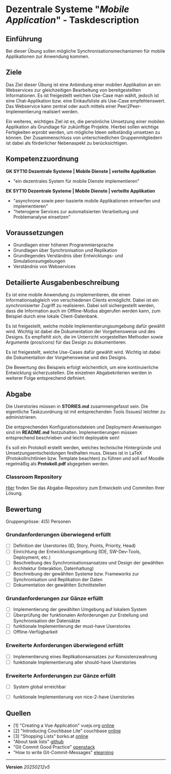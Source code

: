 # Dezentrale Systeme "*Mobile Application*" - Taskdescription

## Einführung
Bei dieser Übung sollen mögliche Synchronisationsmechanismen für mobile Applikationen zur Anwendung kommen.

## Ziele
Das Ziel dieser Übung ist eine Anbindung einer mobilen Applikation an ein Webservices zur gleichzeitigen Bearbeitung von bereitgestellten Informationen. Es ist freigestellt welchen Use-Case man wählt, jedoch ist eine Chat-Applikation bzw. eine Einkaufsliste als Use-Case empfehlenswert. Das Webservice kann zentral oder auch mittels einer Peer2Peer-Implementierung realisiert werden.

Ein weiteres, wichtiges Ziel ist es, die persönliche Umsetzung einer mobilen Applikation als Grundlage für zukünftige Projekte. Hierbei sollen wichtige Fertigkeiten erprobt werden, um mögliche Ideen selbständig umsetzen zu können. Der Zusammenschluss von unterschiedlichen Gruppenmitgliedern ist dabei als förderlicher Nebenaspekt zu berücksichtigen.

## Kompetenzzuordnung
**GK SYT10 Dezentrale Systeme | Mobile Dienste | verteilte Applikation**  
* "ein dezentrales System für mobile Dienste implementieren"

**EK SYT10 Dezentrale Systeme | Mobile Dienste | verteilte Applikation**  
* "asynchrone sowie peer-basierte mobile Applikationen entwerfen und implementieren"
* "heterogene Services zur automatisierten Verarbeitung und Problemanalyse einsetzen"

## Voraussetzungen
* Grundlagen einer höheren Programmiersprache
* Grundlagen über Synchronisation und Replikation
* Grundlegendes Verständnis über Entwicklungs- und Simulationsumgebungen
* Verständnis von Webservices

## Detailierte Ausgabenbeschreibung
Es ist eine mobile Anwendung zu implementieren, die einen Informationsabgleich von verschiedenen Clients ermöglicht. Dabei ist ein synchronisierter Zugriff zu realisieren. Dabei soll sichergestellt werden, dass die Information auch im Offline-Modus abgerufen werden kann, zum Beispiel durch eine lokale Client-Datenbank.

Es ist freigestellt, welche mobile Implementierungsumgebung dafür gewählt wird. Wichtig ist dabei die Dokumentation der Vorgehensweise und des Designs. Es empfiehlt sich, die im Unterricht vorgestellten Methoden sowie Argumente (pros/cons) für das Design zu dokumentieren.

Es ist freigestellt, welche Use-Cases dafür gewählt wird. Wichtig ist dabei die Dokumentation der Vorgehensweise und des Designs.

Die Bewertung des Beispiels erfolgt wöchentlich, um eine kontinuierliche Entwicklung sicherzustellen. Die einzelnen Abgabekriterien werden in weiterer Folge entsprechend definiert.

## Abgabe
Die Userstories müssen in **STORIES.md** zusammengefasst sein. Die eigentliche Taskzuordnung ist mit entsprechenden Tools (Issues) leichter zu administrieren.

Die entsprechenden Konfigurationsdateien und Deployment-Anweisungen sind im **README.md** festzuhalten. Implementierungen müssen entsprechend beschrieben und leicht deployable sein!

Es soll ein Protokoll erstellt werden, welches technische Hintergründe und Umsetzungsentscheidungen festhalten muss. Dieses ist in LaTeX (Protokollrichtlinien bzw. Template beachten) zu führen und soll auf Moodle regelmäßig als **Protokoll.pdf** abgegeben werden.

### Classroom Repository
[Hier](https://classroom.github.com/a/4k-y-8ym) finden Sie das Abgabe-Repository zum Entwickeln und Commiten Ihrer Lösung.

## Bewertung
Gruppengrösse: 4(5) Personen
### Grundanforderungen **überwiegend erfüllt**
- [ ] Definition der Userstories (ID, Story, Points, Priority, Head)
- [ ] Einrichtung der Entwicklungsumgebung (IDE, SW-Dev-Tools, Deployment, etc.)
- [ ] Beschreibung des Synchronisationsansatzes und Design der gewählten Architektur (Interaktion, Datenhaltung)
- [ ] Beschreibung der gewählten Systeme bzw. Frameworks zur Synchronisation und Replikation der Daten
- [ ] Dokumentation der gewählten Schnittstellen
### Grundanforderungen **zur Gänze erfüllt**
- [ ] Implementierung der gewählten Umgebung auf lokalem System
- [ ] Überprüfung der funktionalen Anforderungen zur Erstellung und Synchronisation der Datensätze
- [ ] funktionale Implementierung der must-have Userstories
- [ ] Offline-Verfügbarkeit
### Erweiterte Anforderungen **überwiegend erfüllt**
- [ ] Implementierung eines Replikationsansatzes zur Konsistenzwahrung
- [ ] funktionale Implementierung aller should-have Userstories
### Erweiterte Anforderungen **zur Gänze erfüllt**
- [ ] System global erreichbar
- [ ] funktionale Implementierung von nice-2-have Userstories


## Quellen
* [1] "Creating a Vue Application" vuejs.org [online](https://vuejs.org/guide/essentials/application.html)
* [2] "Introducing Couchbase Lite" couchbase [online](https://docs.couchbase.com/couchbase-lite/current/index.html)
* [3] "Shopping Lists" borko.at [online](https://shopping.borko.at/)
* "About task lists" [github](https://docs.github.com/en/get-started/writing-on-github/working-with-advanced-formatting/about-task-lists)
* "Git Commit Good Practice" [openstack](https://wiki.openstack.org/wiki/GitCommitMessages#Examples_of_good_practice)
* "How to write Git-Commit-Messages" [elearning](https://elearning.tgm.ac.at/mod/page/view.php?id=3508)

---
**Version** *20250212v5*
